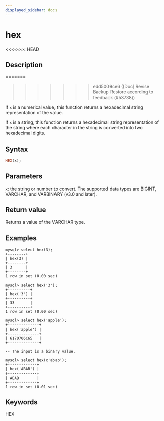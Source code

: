 ```yaml
---
displayed_sidebar: docs
---
```


# hex

<<<<<<< HEAD
## Description
=======

>>>>>>> edd5009ce6 ([Doc] Revise Backup Restore according to feedback (#53738))

If `x` is a numerical value, this function returns a hexadecimal string representation of the value.

If `x` is a string, this function returns a hexadecimal string representation of the string where each character in the string is converted into two hexadecimal digits.

## Syntax

```Haskell
HEX(x);
```

## Parameters

`x`: the string or number to convert. The supported data types are BIGINT, VARCHAR, and VARBINARY (v3.0 and later).

## Return value

Returns a value of the VARCHAR type.

## Examples

```Plain Text
mysql> select hex(3);
+--------+
| hex(3) |
+--------+
| 3      |
+--------+
1 row in set (0.00 sec)

mysql> select hex('3');
+----------+
| hex('3') |
+----------+
| 33       |
+----------+
1 row in set (0.00 sec)

mysql> select hex('apple');
+--------------+
| hex('apple') |
+--------------+
| 6170706C65   |
+--------------+

-- The input is a binary value.

mysql> select hex(x'abab');
+-------------+
| hex('ABAB') |
+-------------+
| ABAB        |
+-------------+
1 row in set (0.01 sec)
```

## Keywords

HEX

